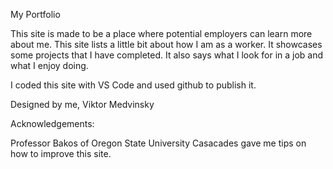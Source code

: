 My Portfolio

This site is made to be a place where potential employers can learn more about me. This site lists a little bit about how I am as a worker. It showcases some projects that I have completed. It also says what I look for in a job and what I enjoy doing.

I coded this site with VS Code and used github to publish it. 

Designed by me, Viktor Medvinsky

Acknowledgements:

Professor Bakos of Oregon State University Casacades gave me tips on how to improve this site.